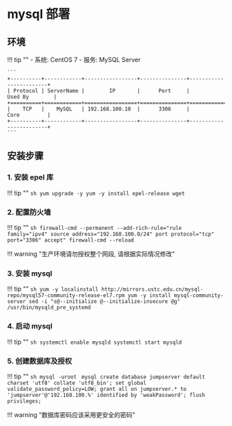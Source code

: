 # mysql 部署

## 环境

!!! tip ""
    - 系统: CentOS 7
    - 服务: MySQL Server

    ```
    +----------+------------+-----------------+---------------+------------------------+
    | Protocol | ServerName |        IP       |      Port     |         Used By        |
    +==========+============+=================+===============+========================+
    |    TCP   |    MySQL   | 192.168.100.10  |      3306     |           Core         |
    +----------+------------+-----------------+---------------+------------------------+
    ```

## 安装步骤

### 1. 安装 epel 库

!!! tip ""
    ```sh
    yum upgrade -y
    yum -y install epel-release wget
    ```

### 2. 配置防火墙

!!! tip ""
    ```sh
    firewall-cmd --permanent --add-rich-rule="rule family="ipv4" source address="192.168.100.0/24" port protocol="tcp" port="3306" accept"
    firewall-cmd --reload
    ```

!!! warning "生产环境请勿授权整个网段, 请根据实际情况修改"

### 3. 安装 mysql

!!! tip ""
    ```sh
    yum -y localinstall http://mirrors.ustc.edu.cn/mysql-repo/mysql57-community-release-el7.rpm
    yum -y install mysql-community-server
    sed -i "s@--initialize @--initialize-insecure @g" /usr/bin/mysqld_pre_systemd
    ```

### 4. 启动 mysql

!!! tip ""
    ```sh
    systemctl enable mysqld
    systemctl start mysqld
    ```

### 5. 创建数据库及授权

!!! tip ""
    ```sh
    mysql -uroot
    ```
    ```mysql
    create database jumpserver default charset 'utf8' collate 'utf8_bin';
    set global validate_password_policy=LOW;
    grant all on jumpserver.* to 'jumpserver'@'192.168.100.%' identified by 'weakPassword';
    flush privileges;
    ```

!!! warning "数据库密码应该采用更安全的密码"
